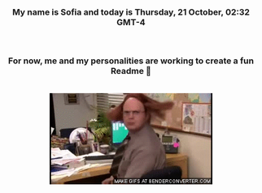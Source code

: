 


<div align="center">
<h3 >My name is Sofia and today is Thursday, 21 October, 02:32 GMT-4</h3><br>
<h3 >For now, me and my personalities are working to create a fun Readme 👋
</h3><br>
<img src='img/dwight.gif' alt='working...'/>
</div>
